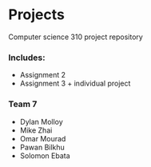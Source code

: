 # Projects
Computer science 310 project repository  
### Includes:
* Assignment 2
* Assignment 3 + individual project
### Team 7
* Dylan Molloy
* Mike Zhai
* Omar Mourad
* Pawan Bilkhu
* Solomon Ebata
